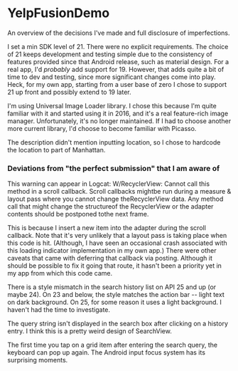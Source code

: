 # YelpFusionDemo

An overview of the decisions I've made and full disclosure of imperfections.

I set a min SDK level of 21. There were no explicit requirements. The choice of 21 keeps development
and testing simple due to the consistency of features provided since that Android release, such as
material design. For a real app, I'd *probably* add support for 19. However, that adds quite a bit
of time to dev and testing, since more significant changes come into play. Heck, for my own app,
starting from a user base of zero I chose to support 21 up front and possibly extend to 19 later.

I'm using Universal Image Loader library. I chose this because I'm quite familiar with it and started
using it in 2016, and it's a real feature-rich image manager. Unfortunately, it's no longer maintained.
If I had to choose another more current library, I'd choose to become familiar with Picasso.

The description didn't mention inputting location, so I chose to hardcode the location to part of Manhattan.

### Deviations from "the perfect submission" that I am aware of

This warning can appear in Logcat:
W/RecyclerView: Cannot call this method in a scroll callback. Scroll callbacks mightbe run during a measure & layout pass where you cannot change theRecyclerView data. Any method call that might change the structureof the RecyclerView or the adapter contents should be postponed tothe next frame.

This is because I insert a new item into the adapter during the scroll callback. Note that it's very unlikely that
a layout pass is taking place when this code is hit. (Although, I have seen an occasional crash associated
with this loading indicator implementation in my own app.)
There were other caveats that came with deferring that callback via posting. Although it should be possible to fix it going that route,
it hasn't been a priority yet in my app from which this code came.

There is a style mismatch in the search history list on API 25 and up (or maybe 24).
On 23 and below, the style matches the action bar -- light text on dark background. On 25, for some
reason it uses a light background. I haven't had the time to investigate.

The query string isn't displayed in the search box after clicking on a history entry. I think this
is a pretty weird design of SearchView.

The first time you tap on a grid item after entering the search query, the keyboard can pop up again.
The Android input focus system has its surprising moments.